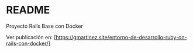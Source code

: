 # README

Proyecto Rails Base con Docker

Ver publicación en: [https://gmartinez.site/entorno-de-desarrollo-ruby-on-rails-con-docker/]
